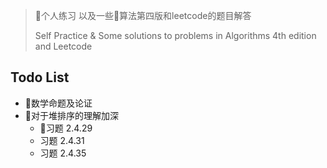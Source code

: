 > 个人练习 以及一些算法第四版和leetcode的题目解答
>
> Self Practice & Some solutions to problems in Algorithms 4th edition and Leetcode

## Todo List

* 数学命题及论证
* 对于堆排序的理解加深
    * 习题 2.4.29
    * 习题 2.4.31
    * 习题 2.4.35
